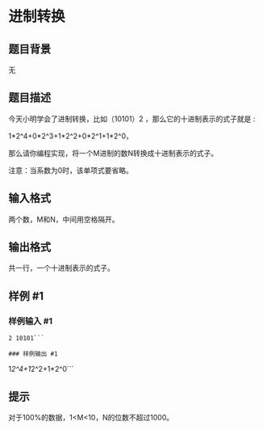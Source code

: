 # 进制转换

## 题目背景

无

## 题目描述

今天小明学会了进制转换，比如（10101）2 ，那么它的十进制表示的式子就是 :

1\*2^4+0\*2^3+1\*2^2+0\*2^1+1\*2^0，

那么请你编程实现，将一个M进制的数N转换成十进制表示的式子。

注意：当系数为0时，该单项式要省略。


## 输入格式

两个数，M和N，中间用空格隔开。


## 输出格式

共一行，一个十进制表示的式子。


## 样例 #1

### 样例输入 #1
```
2 10101```

### 样例输出 #1

```
1*2^4+1*2^2+1*2^0```

## 提示

对于100%的数据，1<M<10，N的位数不超过1000。

